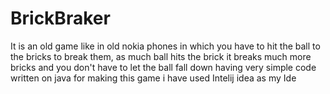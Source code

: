 # BrickBraker
It is an old game like in old nokia phones in which you have to hit the ball to the bricks to break them,
as much ball hits the brick it breaks much more bricks and you don't have to let the ball fall down
having very simple code written on java 
for making this game i have used Intelij idea as my Ide 
